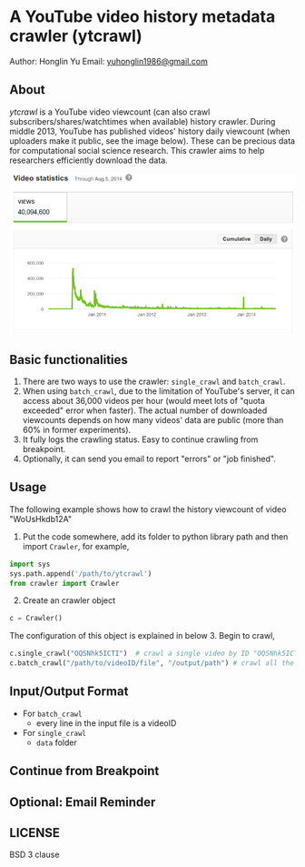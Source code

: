 A YouTube video history metadata crawler (ytcrawl)
========================================

Author: Honglin Yu
Email: yuhonglin1986@gmail.com



About
-----
*ytcrawl* is a YouTube video viewcount (can also crawl subscribers/shares/watchtimes when available) history crawler. During middle 2013, YouTube has published videos' history daily viewcount (when uploaders make it public, see the image below). These can be precious data for computational social science research. This crawler aims to help researchers efficiently download the data.

![dailyViewcount.png](img/dailyViewcount.png "videoID: OQSNhk5ICTI")



Basic functionalities
---------------------
1. There are two ways to use the crawler: ```single_crawl``` and  ```batch_crawl```.
2. When using ```batch_crawl```, due to the limitation of YouTube's server, it can access about 36,000 videos per hour (would meet lots of "quota exceeded" error when faster). The actual number of downloaded viewcounts depends on how many videos' data are public (more than 60% in former experiments). 
3. It fully logs the crawling status. Easy to continue crawling from breakpoint.
4. Optionally, it can send you email to report "errors" or "job finished".


Usage
-----
The following example shows how to crawl the history viewcount of video "WoUsHkdb12A"

1. Put the code somewhere, add its folder to python library path and then import ```Crawler```, for example,
```python
import sys
sys.path.append('/path/to/ytcrawl')
from crawler import Crawler
```
2. Create an crawler object
```python
c = Crawler()
```
The configuration of this object is explained in below
3. Begin to crawl,
```python
c.single_crawl("OQSNhk5ICTI")  # crawl a single video by ID "OQSNhk5ICTI"
c.batch_crawl("/path/to/videoID/file", "/output/path") # crawl all the videos in a file. Output the crawled data and log files input an output folder.
```

Input/Output Format
-------------------

* For ```batch_crawl```
  - every line in the input file is a videoID
* For ```single_crawl```
  - ```data``` folder

Continue from Breakpoint
------------------------


Optional: Email Reminder
------------------------

LICENSE
--------
BSD 3 clause
